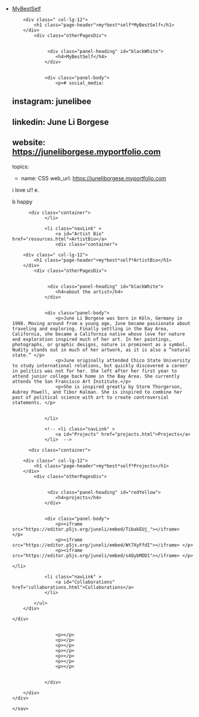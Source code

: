 
<nav>
    <div>
                    <div class="myNavDiv">
            <ul class="myNavUl">    
                <li class="navLink" >
                  <a class="navTitle" href="index.html">MyBestSelf</a>
                  <div class="container">

        <div class=" col-lg-12">
            <h1 class="page-header">my*best*self*MyBestSelf</h1>
        </div>
            <div class="otherPagesDiv">


                 <div class="panel-heading" id="blackWhite"> 
                    <h4>MyBestSelf</h4>
                </div>                    


                <div class="panel-body">
                    <p># social_media:
  # instagram: junelibee
  # linkedin: June Li Borgese
  # website: https://juneliborgese.myportfolio.com

topics:
  - name: CSS
    web_url: https://juneliborgese.myportfolio.com

 </p>  
                    <p>i love u!! e.</p>
                    <p>b happy </p>
		
		  <div class="container">
                </li> 

                <li class="navLink" >
                    <a id="Artist Bio" href="resources.html">ArtistBio</a>
                    <div class="container">

        <div class=" col-lg-12">
            <h1 class="page-header">my*best*self*ArtistBio</h1>
        </div>
            <div class="otherPagesDiv">


                 <div class="panel-heading" id="blackWhite"> 
                    <h4>about the artist</h4>
                </div>                    


                <div class="panel-body">
                    <p>June Li Borgese was born in Köln, Germany in 1998. Moving around from a young age, June became passionate about traveling and exploring. Finally settling in the Bay Area, California, she became a California native whose love for nature and exploration inspired much of her art. In her paintings, photographs, or graphic designs, nature is prominent as a symbol. Nudity stands out in much of her artwork, as it is also a “natural state.” </p>  
                    <p>June originally attended Chico State University to study international relations, but quickly discovered a career in politics was not for her. She left after her first year to attend junior college back home in the Bay Area. She currently attends the San Francisco Art Institute.</p>
                    <p>She is inspired greatly by Storm Thorgerson, Aubrey Powell, and Tibor Kalman. She is inspired to combine her past of political science with art to create controversial statements. </p>
	
                    
                </li> 

                <!-- <li class="navLink" >
                    <a id="Projects" href="projects.html">Projects</a>
                </li>  -->
            
		  <div class="container">

        <div class=" col-lg-12">
            <h1 class="page-header">my*best*self*Projects</h1>
        </div>
            <div class="otherPagesDiv">


                 <div class="panel-heading" id="redYellow"> 
                    <h4>projects</h4>
                </div>                    


                <div class="panel-body">
                    <p><iframe src="https://editor.p5js.org/juneli/embed/TibakEUj_"></iframe>  </p>  
                    <p><iframe src="https://editor.p5js.org/juneli/embed/Wt7XyFfdI"></iframe> </p>
                    <p><iframe src="https://editor.p5js.org/juneli/embed/s4QybMDD1"></iframe> </p>
		
	</li>
	
	            <li class="navLink" >
                    <a id="Collaborations" href="collaborations.html">Collaborations</a>
                </li> 

            </ul>
        </div>

    </div>
   

                    <p></p>
                    <p></p>
                    <p></p>
                    <p></p>
                    <p></p>
                    <p></p>
                    <p></p>

                    
                </div>

        </div>
    </div> 
    
    </nav>


  
